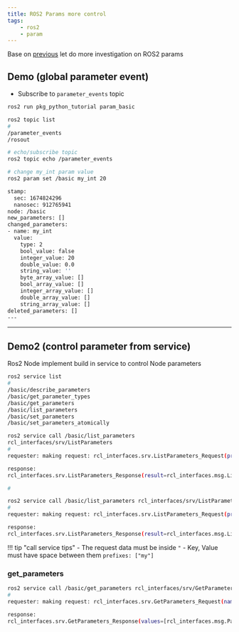 ```yaml
---
title: ROS2 Params more control
tags:
    - ros2
    - param
---
```


Base on  [previous](basic_example.md) let do more investigation on ROS2 params 

## Demo (global parameter event)
- Subscribe to `parameter_events` topic


```bash title="terminal1"
ros2 run pkg_python_tutorial param_basic
```

```bash title="terminal2"
ros2 topic list
#
/parameter_events
/rosout

# echo/subscribe topic
ros2 topic echo /parameter_events
```

```bash title="terminal3"
# change my_int param value
ros2 param set /basic my_int 20
```

```bash title="terminal2" linenums="1" hl_lines="4 7 11"
stamp:
  sec: 1674824296
  nanosec: 912765941
node: /basic
new_parameters: []
changed_parameters:
- name: my_int
  value:
    type: 2
    bool_value: false
    integer_value: 20
    double_value: 0.0
    string_value: ''
    byte_array_value: []
    bool_array_value: []
    integer_array_value: []
    double_array_value: []
    string_array_value: []
deleted_parameters: []
---

```

---

## Demo2 (control parameter from service)

Ros2 Node implement build in service to control Node parameters

```bash title="terminal1"
ros2 service list
#
/basic/describe_parameters
/basic/get_parameter_types
/basic/get_parameters
/basic/list_parameters
/basic/set_parameters
/basic/set_parameters_atomically
```

```bash title="terminal2"
ros2 service call /basic/list_parameters 
rcl_interfaces/srv/ListParameters
#
requester: making request: rcl_interfaces.srv.ListParameters_Request(prefixes=[], depth=0)

response:
rcl_interfaces.srv.ListParameters_Response(result=rcl_interfaces.msg.ListParametersResult(names=['use_sim_time', 'my_str', 'my_int'], prefixes=[]))

#

ros2 service call /basic/list_parameters rcl_interfaces/srv/ListParameters "{ prefixes: ["my"] }"
#
requester: making request: rcl_interfaces.srv.ListParameters_Request(prefixes=['my'], depth=0)

response:
rcl_interfaces.srv.ListParameters_Response(result=rcl_interfaces.msg.ListParametersResult(names=['my_str', 'my_int'], prefixes=[]))

```

!!! tip "call service tips"
    - The request data must be inside  `"`
    - Key, Value must have space between them `prefixes: ["my"]`
     

### get_parameters

```bash
ros2 service call /basic/get_parameters rcl_interfaces/srv/GetParameters "{ names: [my_int] }"
#
requester: making request: rcl_interfaces.srv.GetParameters_Request(names=['my_int'])

response:
rcl_interfaces.srv.GetParameters_Response(values=[rcl_interfaces.msg.ParameterValue(type=2, bool_value=False, integer_value=20, double_value=0.0, string_value='', byte_array_value=[], bool_array_value=[], integer_array_value=[], double_array_value=[], string_array_value=[])])

```
